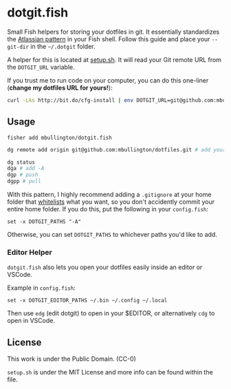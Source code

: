# dotgit.fish

Small Fish helpers for storing your dotfiles in git. It essentially standardizes the [Atlassian pattern](https://www.atlassian.com/git/tutorials/dotfiles) in your Fish shell. Follow this guide and place your `--git-dir` in the `~/.dotgit` folder.

A helper for this is located at [setup.sh](./setup.sh). It will read your Git remote URL from the `DOTGIT_URL` variable.

If you trust me to run code on your computer, you can do this one-liner (**change my dotfiles URL for yours!**):

```sh
curl -Lks http://bit.do/cfg-install | env DOTGIT_URL=git@github.com:mbullington/dotfiles.git /bin/bash
```


## Usage

```
fisher add mbullington/dotgit.fish
```

```sh
dg remote add origin git@github.com:mbullington/dotfiles.git # add your git URL here

dg status
dga # add -A
dgp # push
dgpp # pull 
```

With this pattern, I highly recommend adding a `.gitignore` at your home folder that [whitelists](https://jasonstitt.com/gitignore-whitelisting-patterns) what you want, so you don't accidently commit your entire home folder. If you do this, put the following in your `config.fish`:

```
set -x DOTGIT_PATHS "-A"
```

Otherwise, you can set `DOTGIT_PATHS` to whichever paths you'd like to add.

### Editor Helper

`dotgit.fish` also lets you open your dotfiles easily inside an editor or VSCode.

Example in `config.fish`:

```
set -x DOTGIT_EDITOR_PATHS ~/.bin ~/.config ~/.local
```

Then use `edg` (edit dotgit) to open in your $EDITOR, or alternatively `cdg` to open in VSCode.

## License

This work is under the Public Domain. (CC-0)

`setup.sh` is under the MIT License and more info can be found within the file.
